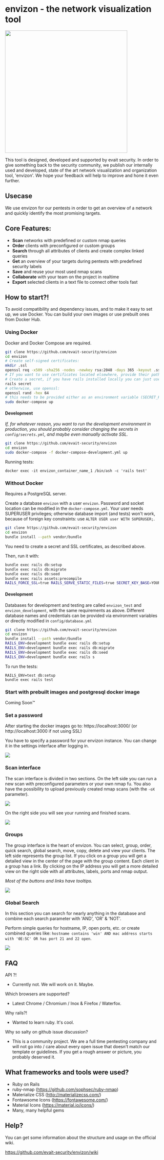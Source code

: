 # envizon - the network visualization tool

<img src="https://evait-security.github.io/envizon/envizon-wide-export-blue.svg" width="400px" />

This tool is designed, developed and supported by evait security. In order to give something back to the security community, we publish our internally used and developed, state of the art network visualization and organization tool, 'envizon'. We hope your feedback will help to improve and hone it even further.

## Usecase

We use envizon for our pentests in order to get an overview of a network and quickly identify the most promising targets.

## Core Features:

+ **Scan** networks with predefined or custom nmap queries
+ **Order** clients with preconfigured or custom groups
+ **Search** through all attributes of clients and create complex linked queries
+ **Get** an overview of your targets during pentests with predefined security labels
+ **Save** and reuse your most used nmap scans
+ **Collaborate** with your team on the project in realtime
+ **Export** selected clients in a text file to connect other tools fast

## How to start?!

To avoid compatibility and dependency issues, and to make it easy to set up, we use Docker. You can build your own images or use prebuilt ones from Docker Hub.

### Using Docker

Docker and Docker Compose are required.

```zsh
git clone https://github.com/evait-security/envizon
cd envizon
# Create self-signed certificates:
mkdir .ssl
openssl req -x509 -sha256 -nodes -newkey rsa:2048 -days 365 -keyout .ssl/localhost.key -out .ssl/localhost.crt
# If you want to use certificates located elsewhere, provide their pathes with SSL_CERT_PATH and SSL_KEY_PATH
# Create a secret, if you have rails installed locally you can just use:
rails secret
# otherwise, use openssl:
openssl rand -hex 64
# this needs to be provided either as an environment variable (SECRET_KEY_BASE), or added in the docker-compose.yml
sudo docker-compose up
```

#### Development

_If, for whatever reason, you want to run the development environment in production, you should probably consider changing the secrets in `config/secrets.yml`, and maybe even manually activate SSL._

```zsh
git clone https://github.com/evait-security/envizon
cd envizon
sudo docker-compose -f docker-compose-development.yml up
```

Running tests:
```
docker exec -it envizon_container_name_1 /bin/ash -c 'rails test'
```

### Without Docker

Requires a PostgreSQL server.

Create a database `envizon` with a user `envizon`. Password and socket location can be modified in the `docker-compose.yml`. Your user needs SUPERUSER privileges; otherwise database import (and tests) won't work, because of foreign key constraints: use `ALTER USER user WITH SUPERUSER;`.

```zsh
git clone https://github.com/evait-security/envizon
cd envizon
bundle install --path vendor/bundle
```

You need to create a secret and SSL certificates, as described above.

Then, run it with:

```zsh
bundle exec rails db:setup
bundle exec rails db:migrate
bundle exec rails db:seed
bundle exec rails assets:precompile
RAILS_FORCE_SSL=true RAILS_SERVE_STATIC_FILES=true SECRET_KEY_BASE=YOUR_SECRET RAILS_ENV=production bundle exec rails s
```
#### Development

Databases for development and testing are called `envizon_test` and `envizon_development`, with the same requirements as above. Different database names and credentials can be provided via environment variables or directly modified in ```config/database.yml```

```zsh
git clone https://github.com/evait-security/envizon
cd envizon
bundle install --path vendor/bundle
RAILS_ENV=development bundle exec rails db:setup
RAILS_ENV=development bundle exec rails db:migrate
RAILS_ENV=development bundle exec rails db:seed
RAILS_ENV=development bundle exec rails s
```

To run the tests:

```
RAILS_ENV=test db:setup
bundle exec rails test
```

### Start with prebuilt images and postgresql docker image

Coming Soon™

### Set a password

After starting the docker images go to: https://localhost:3000/ (or http://localhost:3000 if not using SSL)

You have to specify a password for your envizon instance. You can change it in the settings interface after logging in.

<img src="https://evait-security.github.io/envizon/screenshots/set-password.png">

### Scan interface

The scan interface is divided in two sections. On the left side you can run a new scan with preconfigured parameters or your own nmap fu. You also have the possibility to upload
previously created nmap scans (with the `-oX` parameter).

<img src="https://evait-security.github.io/envizon/screenshots/scan-1.png">

On the right side you will see your running and finished scans.

<img src="https://evait-security.github.io/envizon/screenshots/scan-2.png">

### Groups

The group interface is the heart of envizon. You can select, group, order, quick search, global search, move, copy, delete and view your clients. The left side represents the group list. If you click on a group you will get a detailed view in the center of the page with the group content. Each client in a group has a link. By clicking on the IP address you will get a more detailed view on the right side with all attributes, labels, ports and nmap output.

*Most of the buttons and links have tooltips.*

<img src="https://evait-security.github.io/envizon/screenshots/groups.png">

### Global Search

In this section you can search for nearly anything in the database and combine each search parameter with 'AND', 'OR' & 'NOT'.

Perform simple queries for hostname, IP, open ports, etc. or create combined queries like: `hostname contains 'win' AND mac address starts with '0E:5C' OR has port 21 and 22 open`.

<img src="https://evait-security.github.io/envizon/screenshots/search.png">

## FAQ

API ?!
+ Currently not. We will work on it. Maybe.

Which browsers are supported?
+ Latest Chrome / Chromium / Inox & Firefox / Waterfox.

Why rails?!
+ Wanted to learn ruby. It's cool.

Why so salty on github issue discussion?
+ This is a community project. We are a full time pentesting company and will not go into / care about every open issue that doesn't match our template or guidelines. If you get a rough answer or picture, you probably deserved it.


## What frameworks and tools were used?

+ Ruby on Rails
+ ruby-nmap (https://github.com/sophsec/ruby-nmap)
+ Materialize CSS (http://materializecss.com/)
+ Fontawsome Icons (https://fontawesome.com/)
+ Material Icons (https://material.io/icons/)
+ Many, many helpful gems

## Help?

You can get some information about the structure and usage on the official wiki.

https://github.com/evait-security/envizon/wiki